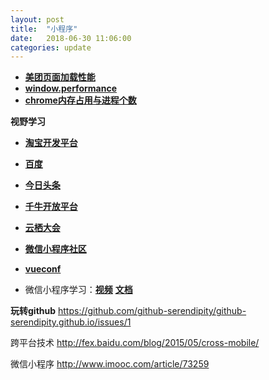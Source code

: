 ```yaml
---
layout: post
title:  "小程序"
date:   2018-06-30 11:06:00
categories: update
---
```


* [**美团页面加载性能**](https://tech.meituan.com/WebViewPerf.html)
* [**window.performance**](https://juejin.im/entry/58ba9cb5128fe100643da2cc)
* [**chrome内存占用与进程个数**](https://blog.csdn.net/minucas/article/details/49759693)

**视野学习**

* [**淘宝开发平台**](http://open.taobao.com/?spm=a219a.7929485.1.1.bi1Xjp)

* [**百度**](https://36kr.com/p/5153218.html)
* [**今日头条**](https://36kr.com/p/5153656.html)
* [**千牛开放平台**](https://qndoc.taobao.com/docs/doc.htm?spm=0.7629140.0.0.5ba1LQTpLQTpc1&treeId=5&articleId=102003&docType=1)
* [**云栖大会**](https://yunqi.youku.com/2018/hangzhou/index)
* [**微信小程序社区**](http://www.wxapp-union.com/article-1490-1.html)
* [**vueconf**](https://vue.w3ctech.com/#speakers)
* 微信小程序学习：[**视频**](https://daxue.qq.com/content/content/id/4113) 
[**文档**](https://news.newseed.cn/p/1327742)


**玩转github**
https://github.com/github-serendipity/github-serendipity.github.io/issues/1

跨平台技术
http://fex.baidu.com/blog/2015/05/cross-mobile/

微信小程序
http://www.imooc.com/article/73259